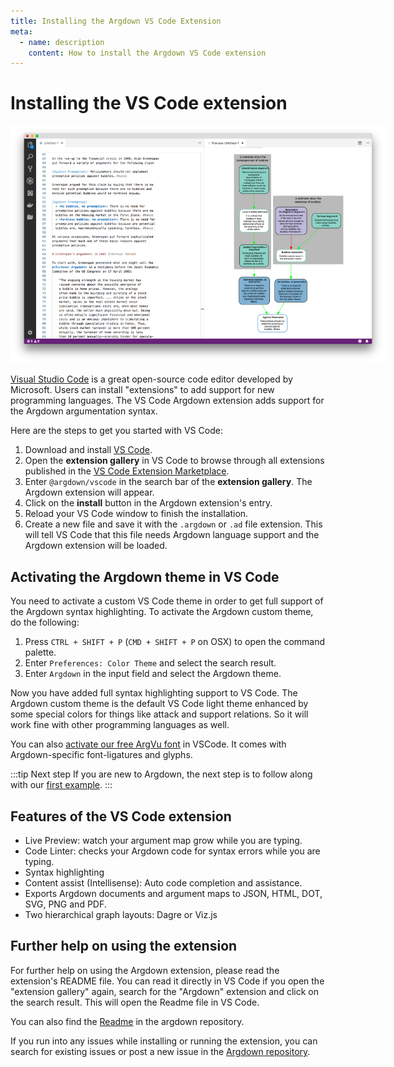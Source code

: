 ```yaml
---
title: Installing the Argdown VS Code Extension
meta:
  - name: description
    content: How to install the Argdown VS Code extension
---
```


# Installing the VS Code extension

<img src="./argdown-vscode-greenspan-1.png" style="max-width: 600px;"></img>

[Visual Studio Code](https://code.visualstudio.com/) is a great open-source code editor developed by Microsoft. Users can install "extensions" to add support for new programming languages. The VS Code Argdown extension adds support for the Argdown argumentation syntax.

Here are the steps to get you started with VS Code:

1.  Download and install [VS Code](https://code.visualstudio.com/).
2.  Open the **extension gallery** in VS Code to browse through all extensions published in the [VS Code Extension Marketplace](https://code.visualstudio.com/docs/editor/extension-gallery).
3.  Enter `@argdown/vscode` in the search bar of the **extension gallery**. The Argdown extension will appear.
4.  Click on the **install** button in the Argdown extension's entry.
5.  Reload your VS Code window to finish the installation.
6.  Create a new file and save it with the `.argdown` or `.ad` file extension. This will tell VS Code that this file needs Argdown language support and the Argdown extension will be loaded.

## Activating the Argdown theme in VS Code

You need to activate a custom VS Code theme in order to get full support of the Argdown syntax highlighting. To activate the Argdown custom theme, do the following:

1.  Press `CTRL + SHIFT + P` (`CMD + SHIFT + P` on OSX) to open the command palette.
2.  Enter `Preferences: Color Theme` and select the search result.
3.  Enter `Argdown` in the input field and select the Argdown theme.

Now you have added full syntax highlighting support to VS Code. The Argdown custom theme is the default VS Code light theme enhanced by some special colors for things like attack and support relations. So it will work fine with other programming languages as well.

You can also [activate our free ArgVu font](https://github.com/christianvoigt/argdown/tree/master/packages/ArgVu) in VSCode. It comes with Argdown-specific font-ligatures and glyphs.

:::tip Next step
If you are new to Argdown, the next step is to follow along with our [first example](/guide/a-first-example.html).
:::

## Features of the VS Code extension

- Live Preview: watch your argument map grow while you are typing.
- Code Linter: checks your Argdown code for syntax errors while you are typing.
- Syntax highlighting
- Content assist (Intellisense): Auto code completion and assistance.
- Exports Argdown documents and argument maps to JSON, HTML, DOT, SVG, PNG and PDF.
- Two hierarchical graph layouts: Dagre or Viz.js

## Further help on using the extension

For further help on using the Argdown extension, please read the extension's README file. You can read it directly in VS Code if you open the "extension gallery" again, search for the "Argdown" extension and click on the search result. This will open the Readme file in VS Code.

You can also find the [Readme](https://github.com/christianvoigt/argdown/blob/master/packages/argdown-vscode/README.md) in the argdown repository.

If you run into any issues while installing or running the extension, you can search for existing issues or post a new issue in the [Argdown repository](https://github.com/christianvoigt/argdown/issues).
